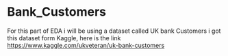 # Bank_Customers
For this part of EDA i will be using a dataset called UK bank Customers i got this dataset form Kaggle, here is the link https://www.kaggle.com/ukveteran/uk-bank-customers
